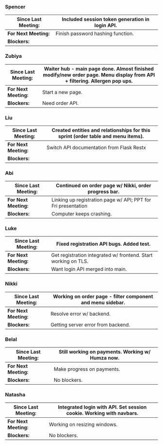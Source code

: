 ### Spencer
| Since Last Meeting: | Included session token generation in login API.|
| --- | --- |
| **For Next Meeting:** | Finish password hashing function. |
| **Blockers:** |  |

### Zubiya
| Since Last Meeting: | Waiter hub - main page done. Almost finished modify/new order page. Menu display from API + filtering. Allergen pop ups.|
| --- | --- |
| **For Next Meeting:** | Start a new page. |
| **Blockers:** | Need order API. |


### Liu
| Since Last Meeting: | Created entities and relationships for this sprint (order table and menu items).|
| --- | --- |
| **For Next Meeting:** | Switch API documentation from Flask Restx |
| **Blockers:** |  |

### Abi
| Since Last Meeting: | Continued on order page w/ Nikki, order progress bar.|
| --- | --- |
| **For Next Meeting:** | Linking up registration page w/ API; PPT for Fri presentation |
| **Blockers:** | Computer keeps crashing. |

### Luke
| Since Last Meeting: | Fixed registration API bugs. Added test.|
| --- | --- |
| **For Next Meeting:** | Get registration integrated w/ frontend. Start working on TLS.|
| **Blockers:** | Want login API merged into main.|

### Nikki
| Since Last Meeting: | Working on order page - filter component and menu sidebar.|
| --- | --- |
| **For Next Meeting:** | Resolve error w/ backend.|
| **Blockers:** | Getting server error from backend.|

### Belal
| Since Last Meeting: | Still working on payments. Working w/ Humza now.|
| --- | --- |
| **For Next Meeting:** | Make progress on payments.|
| **Blockers:** | No blockers.|

### Natasha
| Since Last Meeting: | Integrated login with API. Set session cookie. Working with navbars. |
| --- | --- |
| **For Next Meeting:** | Working on resizing windows.|
| **Blockers:** | No blockers.|
